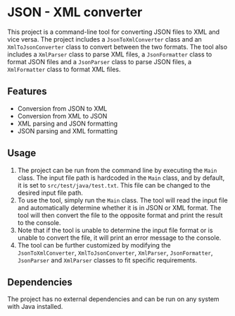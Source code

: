# JSON - XML converter

This project is a command-line tool for converting JSON files to XML and vice versa. The project includes a
`JsonToXmlConverter` class and an `XmlToJsonConverter` class to convert between the two formats. The tool also includes 
a `XmlParser` class to parse XML files, a `JsonFormatter` class to format JSON files and a `JsonParser` class to parse 
JSON files, a `XmlFormatter` class to format XML files.

## Features

- Conversion from JSON to XML
- Conversion from XML to JSON
- XML parsing and JSON formatting
- JSON parsing and XML formatting

## Usage

1. The project can be run from the command line by executing the `Main` class. The input file path is hardcoded in the
`Main` class, and by default, it is set to `src/test/java/test.txt`. This file can be changed to the desired input 
file path.
2. To use the tool, simply run the `Main` class. The tool will read the input file and automatically determine whether 
it is in JSON or XML format. The tool will then convert the file to the opposite format and print the result to the 
console.
3. Note that if the tool is unable to determine the input file format or is unable to convert the file, it will print 
an error message to the console.
4. The tool can be further customized by modifying the `JsonToXmlConverter`, `XmlToJsonConverter`, `XmlParser`, 
`JsonFormatter`, `JsonParser` and `XmlParser` classes to fit specific requirements.

## Dependencies
The project has no external dependencies and can be run on any system with Java installed.